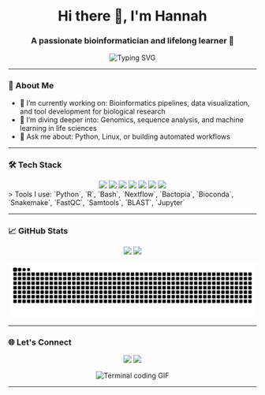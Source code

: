<h1 align="center">Hi there 👋, I'm Hannah</h1>
<h3 align="center">A passionate bioinformatician and lifelong learner 🚀</h3>

<p align="center">
 <img src="https://readme-typing-svg.demolab.com?font=Fira+Code&size=24&pause=1000&color=F7941D&center=true&vCenter=true&width=550&lines=Welcome+to+my+GitHub!;Bioinformatics+is+my+playground.;Turning+data+into+biological+insights.;Pipelines%2C+plots%2C+and+protein+folds.;Let's+decode+life+together+%F0%9F%94%8D" alt="Typing SVG" />
</p>

---

### 🧬 About Me

- 🔭 I’m currently working on: Bioinformatics pipelines, data visualization, and tool development for biological research  
- 🌱 I’m diving deeper into: Genomics, sequence analysis, and machine learning in life sciences  
- 💬 Ask me about: Python, Linux, or building automated workflows  

---

### 🛠️ Tech Stack

<div align="center">
  <img src="https://cdn.jsdelivr.net/gh/devicons/devicon/icons/python/python-original.svg" height="40" />
  <img src="https://cdn.jsdelivr.net/gh/devicons/devicon/icons/javascript/javascript-original.svg" height="40" />
  <img src="https://cdn.jsdelivr.net/gh/devicons/devicon/icons/nodejs/nodejs-original.svg" height="40" />
  <img src="https://cdn.jsdelivr.net/gh/devicons/devicon/icons/docker/docker-original.svg" height="40" />
  <img src="https://cdn.jsdelivr.net/gh/devicons/devicon/icons/git/git-original.svg" height="40" />
  <img src="https://cdn.jsdelivr.net/gh/devicons/devicon/icons/r/r-original.svg" height="40" />
  <img src="https://cdn.jsdelivr.net/gh/devicons/devicon/icons/bash/bash-original.svg" height="40" />
</div>
> Tools I use: `Python`, `R`, `Bash`, `Nextflow`, `Bactopia`, `Bioconda`, `Snakemake`, `FastQC`, `Samtools`, `BLAST`, `Jupyter`

---

### 📈 GitHub Stats

<p align="center">
  <img src="https://github-readme-stats.vercel.app/api?username=BowerH&show_icons=true&theme=radical" height="150" />
  <img src="https://github-readme-stats.vercel.app/api/top-langs/?username=BowerH&layout=compact&theme=radical" height="150" />
 <p align="center">
  <img alt="snake gif" src="https://github.com/BowerH/BowerH/blob/output/github-contribution-grid-snake.svg" />
</p>

---

### 🌐 Let's Connect

<p align="center">
  <a href="https://www.linkedin.com/in/hannah-bower-48664a197"><img src="https://img.shields.io/badge/LinkedIn-0A66C2?style=for-the-badge&logo=linkedin&logoColor=white" /></a>
  <a href="mailto:hbower6@gatech.edu"><img src="https://img.shields.io/badge/Email-D14836?style=for-the-badge&logo=gmail&logoColor=white" /></a>
  <p align="center">
  <img src="https://media.giphy.com/media/qgQUggAC3Pfv687qPC/giphy.gif" width="500" alt="Terminal coding GIF" />
</p>

</p>

---


